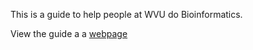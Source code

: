 This is a guide to help people at WVU do Bioinformatics. 

View the guide a a [webpage](https://nielinfante.github.io/Handbook/)
